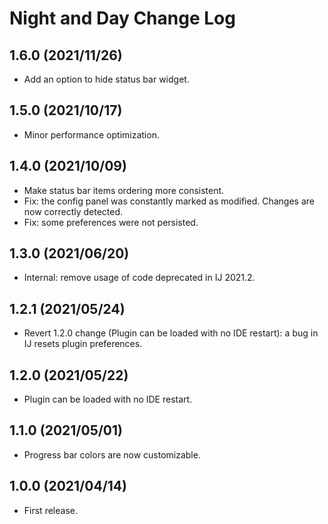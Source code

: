 # Night and Day Change Log

## 1.6.0 (2021/11/26)
* Add an option to hide status bar widget.

## 1.5.0 (2021/10/17)
* Minor performance optimization.

## 1.4.0 (2021/10/09)
* Make status bar items ordering more consistent.
* Fix: the config panel was constantly marked as modified. Changes are now correctly detected.
* Fix: some preferences were not persisted.

## 1.3.0 (2021/06/20)
* Internal: remove usage of code deprecated in IJ 2021.2.

## 1.2.1 (2021/05/24)
* Revert 1.2.0 change (Plugin can be loaded with no IDE restart): a bug in IJ resets plugin preferences.

## 1.2.0 (2021/05/22)
* Plugin can be loaded with no IDE restart.

## 1.1.0 (2021/05/01)
* Progress bar colors are now customizable.

## 1.0.0 (2021/04/14)
* First release.
